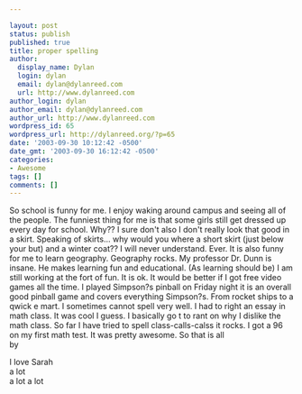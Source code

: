 ```yaml
---

layout: post
status: publish
published: true
title: proper spelling
author:
  display_name: Dylan
  login: dylan
  email: dylan@dylanreed.com
  url: http://www.dylanreed.com
author_login: dylan
author_email: dylan@dylanreed.com
author_url: http://www.dylanreed.com
wordpress_id: 65
wordpress_url: http://dylanreed.org/?p=65
date: '2003-09-30 10:12:42 -0500'
date_gmt: '2003-09-30 16:12:42 -0500'
categories:
- Awesome
tags: []
comments: []
---
```


So school is funny for me. I enjoy waking around campus and seeing all of the people. The funniest thing for me is that some girls still get dressed up every day for school. Why?? I sure don't also I don't really look that good in a skirt. Speaking of skirts... why would you where a short skirt (just below your but) and a winter coat?? I will never understand. Ever. It is also funny for me to learn geography. Geography rocks. My professor Dr. Dunn is insane. He makes learning fun and educational. (As learning should be) I am still working at the fort of fun. It is ok. It would be better if I got free video games all the time. I played Simpson?s pinball on Friday night it is an overall good pinball game and covers everything Simpson?s. From rocket ships to a qwick e mart. I sometimes cannot spell very well. I had to right an essay in math class. It was cool I guess. I basically go t to rant on why I dislike the math class. So far I have tried to spell class-calls-calss it rocks. I got a 96 on my first math test. It was pretty awesome. So that is all  
by

I love Sarah  
a lot  
a lot a lot
